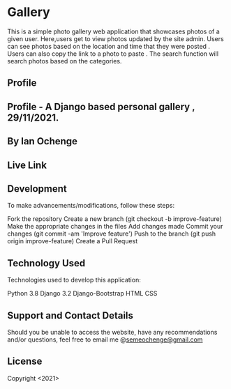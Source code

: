 # Gallery
This is a simple photo gallery web application that showcases  photos of a given user.
Here,users get to view photos updated by the site admin.
Users can see photos based on the location and time that they were posted . 
Users can also copy the link to a photo to paste . The search function will search photos based on the categories.
## Profile

## Profile - A Django based personal gallery , 29/11/2021.

## By Ian Ochenge

## Live Link

## Development

To make advancements/modifications, follow these steps:

Fork the repository
Create a new branch (git checkout -b improve-feature)
Make the appropriate changes in the files
Add changes made
Commit your changes (git commit -am 'Improve feature')
Push to the branch (git push origin improve-feature)
Create a Pull Request

## Technology Used

Technologies used to develop this application:

Python 3.8
Django 3.2
Django-Bootstrap
HTML
CSS

## Support and Contact Details
Should you be unable to access the website, have any recommendations and/or questions, feel free to email me @semeochenge@gmail.com

## License
Copyright <2021> <Ian Seme>
